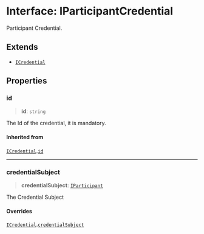 # Interface: IParticipantCredential

Participant Credential.

## Extends

- [`ICredential`](ICredential.md)

## Properties

### id

> **id**: `string`

The Id of the credential, it is mandatory.

#### Inherited from

[`ICredential`](ICredential.md).[`id`](ICredential.md#id)

***

### credentialSubject

> **credentialSubject**: [`IParticipant`](IParticipant.md)

The Credential Subject

#### Overrides

[`ICredential`](ICredential.md).[`credentialSubject`](ICredential.md#credentialsubject)
